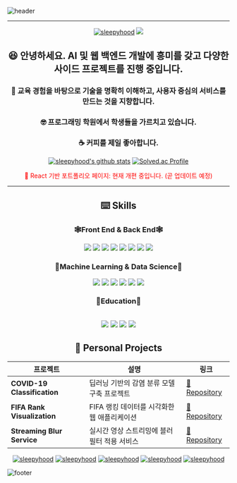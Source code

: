 ![header](https://capsule-render.vercel.app/api?type=Waving&color=gradient&text=OSW's%20GitHub&height=200&fontSize=100&animation=fadeIn)

***

<div align="center">

[![sleepyhood](https://img.shields.io/badge/medium-000000?style=flat-square&logo=medium&logoColor=white)](https://medium.com/@smartosw) <img src="https://img.shields.io/badge/gmail-EA4335?style=flat-square&logo=gmail&logoColor=white"/>

## 😆 안녕하세요. AI 및 웹 백엔드 개발에 흥미를 갖고 다양한 사이드 프로젝트를 진행 중입니다.  
### 👋 교육 경험을 바탕으로 기술을 명확히 이해하고, 사용자 중심의 서비스를 만드는 것을 지향합니다.
### 🤓 프로그래밍 학원에서 학생들을 가르치고 있습니다.
### ☕ 커피를 제일 좋아합니다.



<!--
[![Solved.ac Profile](http://mazassumnida.wtf/api/mini/generate_badge?boj=smartosw)](https://solved.ac/smartosw)

![sleepyhood's github stats](https://github-readme-stats.vercel.app/api?username=sleepyhood&show_icons=true)
-->

[![sleepyhood's github stats](https://github-readme-stats.vercel.app/api/top-langs/?username=sleepyhood&show_icons=true&hide_border=true&title_color=004386&icon_color=004386&layout=compact)](https://github.com/sleepyhood)
[![Solved.ac Profile](http://mazassumnida.wtf/api/v2/generate_badge?boj=smartosw)](https://solved.ac/smartosw/)


<span style="color:red"> 📌 React 기반 포트폴리오 페이지: 현재 개편 중입니다. (곧 업데이트 예정) </span>


[port]: https://sleepyhood.github.io/osw_portfolio/#/

---

## ⌨️ Skills
### 🕸️Front End & Back End🕸️

  <img src="https://img.shields.io/badge/html5-E34F26?style=flat-square&logo=html5&logoColor=white"/> <img src="https://img.shields.io/badge/css3-1572B6?style=flat-square&logo=css3&logoColor=white"/> <img src="https://img.shields.io/badge/JavaScript-F7DF1E?style=flat-square&logo=JavaScript&logoColor=white"/> <img src="https://img.shields.io/badge/react-61DAFB?style=flat-square&logo=react&logoColor=white"/>
  <img src="https://img.shields.io/badge/Node.js-339933?style=flat-square&logo=nodedotjs&logoColor=white"/> <img src="https://img.shields.io/badge/flask-000000?style=flat-square&logo=flask&logoColor=white"/>
<img src="https://img.shields.io/badge/mysql-4479A1?style=flat-square&logo=mysql&logoColor=white"/> <img src="https://img.shields.io/badge/firebase-FFCA28?style=flat-square&logo=firebase&logoColor=white"/> 

### 🤖Machine Learning & Data Science🤖

<img src="https://img.shields.io/badge/R-276DC3?style=flat-square&logo=R&logoColor=white"/> <img src="https://img.shields.io/badge/Python-3776AB?style=flat-square&logo=Python&logoColor=white"/> <img src="https://img.shields.io/badge/tensorflow-FF6F00?style=flat-square&logo=tensorflow&logoColor=white"/> <img src="https://img.shields.io/badge/scikitlearn-F7931E?style=flat-square&logo=scikitlearn&logoColor=white"/> <img src="https://img.shields.io/badge/opencv-5C3EE8?style=flat-square&logo=opencv&logoColor=white"/> <img src="https://img.shields.io/badge/jupyter-F37626?style=flat-square&logo=jupyter&logoColor=white"/>



### 🏫Education🏫

<img src="https://img.shields.io/badge/scratch-4D97FF?style=flat-square&logo=scratch&logoColor=white"/> <img src="https://img.shields.io/badge/arduino-00878F?style=flat-square&logo=arduino&logoColor=white"/> <img src="https://img.shields.io/badge/C++-00599C?style=flat-square&logo=cplusplus&logoColor=white"/>
<img src = "https://img.shields.io/badge/java-%23ED8B00.svg?style=flat-square&logo=java&logoColor=white"/>
---

## 🧪 Personal Projects

| 프로젝트 | 설명 | 링크 |
|----------|------|------|
| **COVID-19 Classification** | 딥러닝 기반의 감염 분류 모델 구축 프로젝트 | [🔗 Repository](https://github.com/sleepyhood/COVID19_Classification) |
| **FIFA Rank Visualization** | FIFA 랭킹 데이터를 시각화한 웹 애플리케이션 | [🔗 Repository](https://github.com/sleepyhood/FIFA_Crawling) |
| **Streaming Blur Service** | 실시간 영상 스트리밍에 블러 필터 적용 서비스 | [🔗 Repository](https://github.com/sleepyhood/Capstone_Design) |

[![sleepyhood](https://github.com/sleepyhood/sleepyhood/assets/69490791/bacaac93-ca47-486b-8a82-68b8b919a032)](https://github.com/sleepyhood/COVID19_Classification) 
[![sleepyhood](https://github.com/sleepyhood/sleepyhood/assets/69490791/fae58ba2-cf82-49b7-8646-8bd0e9c74840)](https://github.com/sleepyhood/FIFA_Crawling) 
[![sleepyhood](https://github.com/sleepyhood/sleepyhood/assets/69490791/4d2865d5-90c5-4345-bdf9-1d0a0265644d)](https://github.com/sleepyhood/Capstone_Design) 
[![sleepyhood](https://github.com/sleepyhood/sleepyhood/assets/69490791/f93ab8c0-1301-4e2c-8af0-99008a05559e)](https://github.com/sleepyhood/Microbial-based_disease_classification) 
[![sleepyhood](https://github.com/sleepyhood/sleepyhood/assets/69490791/9846deca-27a1-4123-a8b7-6e3cf3e82cd1)](https://github.com/sleepyhood/Titanic_Survivor_Predictions) 



</div>



![footer](https://capsule-render.vercel.app/api?section=footer&type=waving&color=gradient)
